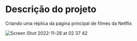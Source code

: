 # Descrição do projeto

Criando uma réplica da página principal de filmes da Netflix

![Screen Shot 2022-11-28 at 02 37 42](https://user-images.githubusercontent.com/81364355/204202032-54886c24-1b69-4153-87ce-b1962bf5833e.png)
